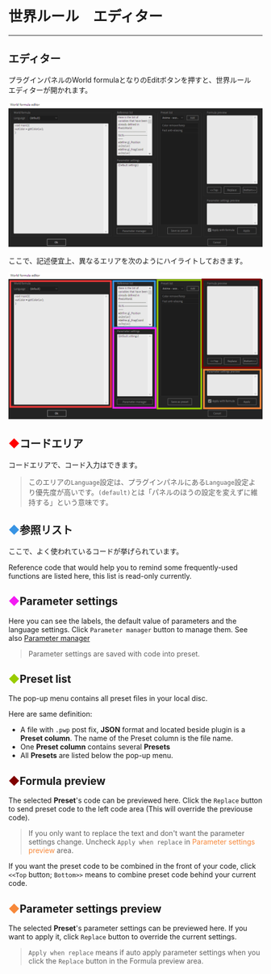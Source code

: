 # 世界ルール　エディター
-------

## エディター
プラグインパネルのWorld formulaとなりのEditボタンを押すと、世界ルール　エディターが開かれます。

![World formula editor](formulaEditor.png)

ここで、記述便宜上、異なるエリアを次のようにハイライトしておきます。

![World formula editor(colored)](FE_AreaInfo.png)

## <span style="color:rgb(255,0,0)">◆</span>コードエリア

コードエリアで、コード入力はできます。

> このエリアの`Language`設定は、プラグインパネルにある`Language`設定より優先度が高いです。`(default)`とは「パネルのほうの設定を変えずに維持する」という意味です。


## <span style="color:rgb(56,148,228)">◆</span>参照リスト

ここで、よく使われているコードが挙げられています。

Reference code that would help you to remind some frequently-used functions are listed here, this list is read-only currently.


## <span style="color:rgb(243,27,243)">◆</span>Parameter settings

Here you can see the labels, the default value of parameters and the language settings. Click `Parameter manager` button to manage them. See also [Parameter manager](ParameterWindow.md)


> Parameter settings are saved with code into preset. 

## <span style="color:rgb(153,204,0)">◆</span>Preset list

The pop-up menu contains all preset files in your local disc. 

Here are same definition:

- A file with `.pwp` post fix, **JSON** format and located beside plugin is a **Preset column**. The name of the Preset column is the file name. 
- One **Preset column** contains several **Presets**
- All **Presets** are listed below the pop-up menu. 

## <span style="color:rgb(128,0,0)">◆</span>Formula preview

The selected **Preset**'s code can be previewed here. Click the `Replace` button to send preset code to the left code area (This will override the previouse code). 

> If you only want to replace the text and don't want the parameter settings change. Uncheck `Apply when replace` in <span style="color:rgb(247,136,58)">Parameter settings preview</span> area. 

If you want the preset code to be combined in the front of your code, click `<<Top` button; `Bottom>>` means to combine preset code behind your current code.  

## <span style="color:rgb(247,136,58)">◆</span>Parameter settings preview

The selected **Preset**'s parameter settings can be previewed here. If you want to apply it, click `Replace` button to override the current settings. 
> `Apply when replace` means if auto apply parameter settings when you click the `Replace` button in the Formula preview area. 


<br>
<br>
<br>
<br>
<br>
<br>